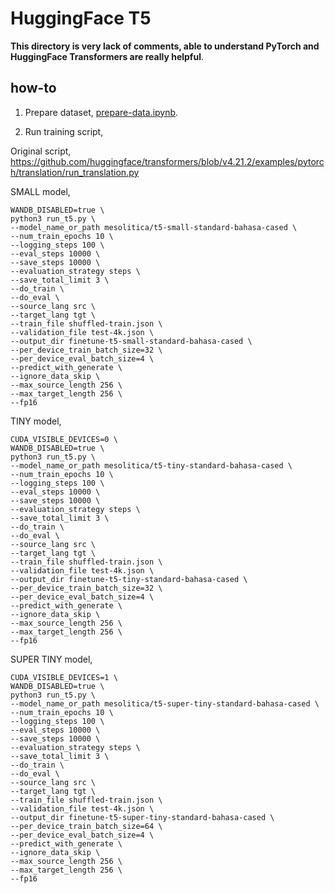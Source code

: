 # HuggingFace T5

**This directory is very lack of comments, able to understand PyTorch and HuggingFace Transformers are really helpful**.

## how-to

1. Prepare dataset, [prepare-data.ipynb](prepare-data.ipynb).

2. Run training script,

Original script, https://github.com/huggingface/transformers/blob/v4.21.2/examples/pytorch/translation/run_translation.py

SMALL model,
```
WANDB_DISABLED=true \
python3 run_t5.py \
--model_name_or_path mesolitica/t5-small-standard-bahasa-cased \
--num_train_epochs 10 \
--logging_steps 100 \
--eval_steps 10000 \
--save_steps 10000 \
--evaluation_strategy steps \
--save_total_limit 3 \
--do_train \
--do_eval \
--source_lang src \
--target_lang tgt \
--train_file shuffled-train.json \
--validation_file test-4k.json \
--output_dir finetune-t5-small-standard-bahasa-cased \
--per_device_train_batch_size=32 \
--per_device_eval_batch_size=4 \
--predict_with_generate \
--ignore_data_skip \
--max_source_length 256 \
--max_target_length 256 \
--fp16
```

TINY model,
```
CUDA_VISIBLE_DEVICES=0 \
WANDB_DISABLED=true \
python3 run_t5.py \
--model_name_or_path mesolitica/t5-tiny-standard-bahasa-cased \
--num_train_epochs 10 \
--logging_steps 100 \
--eval_steps 10000 \
--save_steps 10000 \
--evaluation_strategy steps \
--save_total_limit 3 \
--do_train \
--do_eval \
--source_lang src \
--target_lang tgt \
--train_file shuffled-train.json \
--validation_file test-4k.json \
--output_dir finetune-t5-tiny-standard-bahasa-cased \
--per_device_train_batch_size=32 \
--per_device_eval_batch_size=4 \
--predict_with_generate \
--ignore_data_skip \
--max_source_length 256 \
--max_target_length 256 \
--fp16
```

SUPER TINY model,
```
CUDA_VISIBLE_DEVICES=1 \
WANDB_DISABLED=true \
python3 run_t5.py \
--model_name_or_path mesolitica/t5-super-tiny-standard-bahasa-cased \
--num_train_epochs 10 \
--logging_steps 100 \
--eval_steps 10000 \
--save_steps 10000 \
--evaluation_strategy steps \
--save_total_limit 3 \
--do_train \
--do_eval \
--source_lang src \
--target_lang tgt \
--train_file shuffled-train.json \
--validation_file test-4k.json \
--output_dir finetune-t5-super-tiny-standard-bahasa-cased \
--per_device_train_batch_size=64 \
--per_device_eval_batch_size=4 \
--predict_with_generate \
--ignore_data_skip \
--max_source_length 256 \
--max_target_length 256 \
--fp16
```